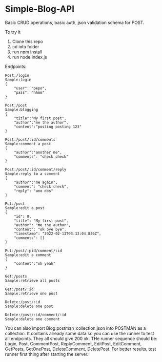 # Simple-Blog-API
Basic CRUD operations, basic auth, json validation schema for POST.

To try it
1. Clone this repo
2. cd into folder
3. run npm install
4. run node index.js

Endpoints:
```
Post:/login
Sample:login
{
    "user": "pepo",
    "pass": "hhmm"
}
```
```
Post:/post
Sample:blogging
{
    "title":"My first post",
    "author":"me the author",
    "content":"posting posting 123"
}
```
```
Post:/post/:id/comments
Sample:comment a post
{
    "author":"another me",
    "comments": "check check"
}
```
```
Post:/post/:id/comment/reply
Sample:reply to a comment
{
    "author":"me again",
    "comment": "check check",
    "reply": "uno dos"
}
```
```
Put:/post
Sample:edit a post
{
    "id": 0,
    "title": "My first post",
    "author": "me the author",
    "content": "ok bye bye",
    "timestamp": "2022-02-13T03:13:04.836Z",
    "comments": []
}
```
```
Put:/post/:pid/comment/:id
Sample:edit a comment
{
    "content":"oh yeah"
}
```
```
Get:/posts
Sample:retrieve all posts
```
```
Get:/post/:id
Sample:retrieve one post
```
```
Delete:/post/:id
Sample:delete one post
```
```
Delete:/post/:id/comment/:id
Sample:delete one comment
```

You can also import Blog.postman_collection.json into POSTMAN as a collection. It contains already some data so you can use the runner to test all endpoints. They all should give 200 ok. THe runner sequence should be: Login, Post, CommentPost, ReplyComment, EditPost, EditComment, GetPosts, GetOnePost, DeleteComment, DeletePost.
For better results, test runner first thing after starting the server.
